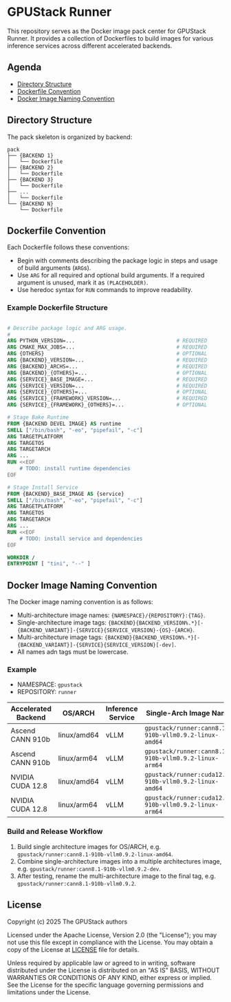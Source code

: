 # GPUStack Runner

This repository serves as the Docker image pack center for GPUStack Runner.
It provides a collection of Dockerfiles to build images for various inference services across different accelerated
backends.

## Agenda

- [Directory Structure](#directory-structure)
- [Dockerfile Convention](#dockerfile-convention)
- [Docker Image Naming Convention](#docker-image-naming-convention)

## Directory Structure

The pack skeleton is organized by backend:

```text
pack
├── {BACKEND 1}
│   └── Dockerfile
├── {BACKEND 2}
│   └── Dockerfile
├── {BACKEND 3}
│   └── Dockerfile
├── ...
│   └── Dockerfile
└── {BACKEND N}
    └── Dockerfile

```

## Dockerfile Convention

Each Dockerfile follows these conventions:

- Begin with comments describing the package logic in steps and usage of build arguments (`ARG`s).
- Use `ARG` for all required and optional build arguments. If a required argument is unused, mark it as `(PLACEHOLDER)`.
- Use heredoc syntax for `RUN` commands to improve readability.

### Example Dockerfile Structure

```dockerfile

# Describe package logic and ARG usage.
#
ARG PYTHON_VERSION=...                                 # REQUIRED
ARG CMAKE_MAX_JOBS=...                                 # REQUIRED
ARG {OTHERS}                                           # OPTIONAL
ARG {BACKEND}_VERSION=...                              # REQUIRED
ARG {BACKEND}_ARCHS=...                                # REQUIRED
ARG {BACKEND}_{OTHERS}=...                             # OPTIONAL
ARG {SERVICE}_BASE_IMAGE=...                           # REQUIRED
ARG {SERVICE}_VERSION=...                              # REQUIRED
ARG {SERVICE}_{OTHERS}=...                             # OPTIONAL
ARG {SERVICE}_{FRAMEWORK}_VERSION=...                  # REQUIRED
ARG {SERVICE}_{FRAMEWORK}_{OTHERS}=...                 # OPTIONAL

# Stage Bake Runtime
FROM {BACKEND DEVEL IMAGE} AS runtime
SHELL ["/bin/bash", "-eo", "pipefail", "-c"]
ARG TARGETPLATFORM
ARG TARGETOS
ARG TARGETARCH
ARG ...
RUN <<EOF
    # TODO: install runtime dependencies
EOF

# Stage Install Service
FROM {BACKEND}_BASE_IMAGE AS {service}
SHELL ["/bin/bash", "-eo", "pipefail", "-c"]
ARG TARGETPLATFORM
ARG TARGETOS
ARG TARGETARCH
ARG ...
RUN <<EOF
    # TODO: install service and dependencies
EOF

WORKDIR /
ENTRYPOINT [ "tini", "--" ]

```

## Docker Image Naming Convention

The Docker image naming convention is as follows:

- Multi-architecture image names: `{NAMESPACE}/{REPOSITORY}:{TAG}`.
- Single-architecture image tags:
  `{BACKEND}{BACKEND_VERSION%.*}[-{BACKEND_VARIANT}]-{SERVICE}{SERVICE_VERSION}-{OS}-{ARCH}`.
- Multi-architecture image tags: `{BACKEND}{BACKEND_VERSION%.*}[-{BACKEND_VARIANT}]-{SERVICE}{SERVICE_VERSION}[-dev]`.
- All names adn tags must be lowercase.

### Example

- NAMESPACE: `gpustack`
- REPOSITORY: `runner`

| Accelerated Backend | OS/ARCH     | Inference Service | Single-Arch Image Name                                | Multi-Arch Image Name                     |
|---------------------|-------------|-------------------|-------------------------------------------------------|-------------------------------------------|
| Ascend CANN 910b    | linux/amd64 | vLLM              | `gpustack/runner:cann8.1-910b-vllm0.9.2-linux-amd64`  | `gpustack/runner:cann8.1-910b-vllm0.9.2`  |
| Ascend CANN 910b    | linux/arm64 | vLLM              | `gpustack/runner:cann8.1-910b-vllm0.9.2-linux-arm64`  | `gpustack/runner:cann8.1-910b-vllm0.9.2`  |
| NVIDIA CUDA 12.8    | linux/amd64 | vLLM              | `gpustack/runner:cuda12.8-910b-vllm0.9.2-linux-amd64` | `gpustack/runner:cuda12.8-910b-vllm0.9.2` |
| NVIDIA CUDA 12.8    | linux/arm64 | vLLM              | `gpustack/runner:cuda12.8-910b-vllm0.9.2-linux-arm64` | `gpustack/runner:cuda12.8-910b-vllm0.9.2` |

### Build and Release Workflow

1. Build single architecture images for OS/ARCH, e.g. `gpustack/runner:cann8.1-910b-vllm0.9.2-linux-amd64`.
2. Combine single-architecture images into a multiple architectures image, e.g.
   `gpustack/runner:cann8.1-910b-vllm0.9.2-dev`.
3. After testing, rename the multi-architecture image to the final tag, e.g. `gpustack/runner:cann8.1-910b-vllm0.9.2`.

## License

Copyright (c) 2025 The GPUStack authors

Licensed under the Apache License, Version 2.0 (the "License");
you may not use this file except in compliance with the License.
You may obtain a copy of the License at [LICENSE](./LICENSE) file for details.

Unless required by applicable law or agreed to in writing, software
distributed under the License is distributed on an "AS IS" BASIS,
WITHOUT WARRANTIES OR CONDITIONS OF ANY KIND, either express or implied.
See the License for the specific language governing permissions and
limitations under the License.
